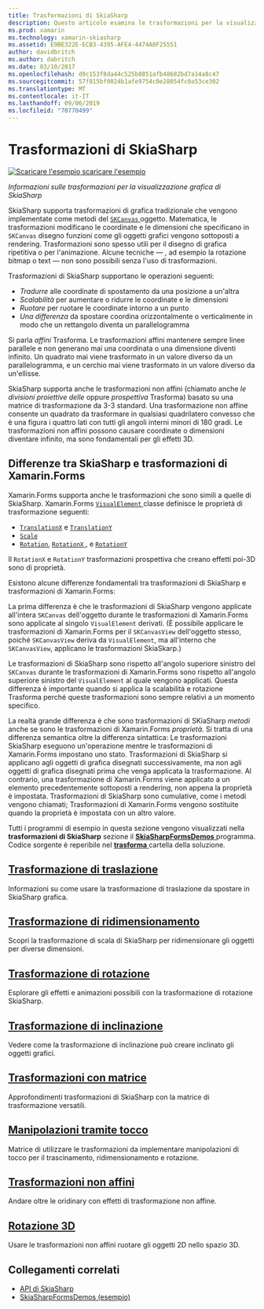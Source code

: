 ```yaml
---
title: Trasformazioni di SkiaSharp
description: Questo articolo esamina le trasformazioni per la visualizzazione grafica di SkiaSharp in applicazioni Xamarin.Forms e questo concetto è illustrato con esempio di codice.
ms.prod: xamarin
ms.technology: xamarin-skiasharp
ms.assetid: E9BE322E-ECB3-4395-AFE4-4474A0F25551
author: davidbritch
ms.author: dabritch
ms.date: 03/10/2017
ms.openlocfilehash: d9c153f8da44c525b8851afb48682bd7a14a8c47
ms.sourcegitcommit: 57f815bf0024b1afe9754c0e28054fc0a53ce302
ms.translationtype: MT
ms.contentlocale: it-IT
ms.lasthandoff: 09/06/2019
ms.locfileid: "70770499"
---
```

# <a name="skiasharp-transforms"></a>Trasformazioni di SkiaSharp

[![Scaricare l'esempio](~/media/shared/download.png) scaricare l'esempio](https://docs.microsoft.com/samples/xamarin/xamarin-forms-samples/skiasharpforms-demos)

_Informazioni sulle trasformazioni per la visualizzazione grafica di SkiaSharp_

SkiaSharp supporta trasformazioni di grafica tradizionale che vengono implementate come metodi del [ `SKCanvas` ](xref:SkiaSharp.SKCanvas) oggetto. Matematica, le trasformazioni modificano le coordinate e le dimensioni che specificano in `SKCanvas` disegno funzioni come gli oggetti grafici vengono sottoposti a rendering. Trasformazioni sono spesso utili per il disegno di grafica ripetitiva o per l'animazione. Alcune tecniche &mdash; , ad esempio la rotazione bitmap o text &mdash; non sono possibili senza l'uso di trasformazioni.

Trasformazioni di SkiaSharp supportano le operazioni seguenti:

- *Tradurre* alle coordinate di spostamento da una posizione a un'altra
- *Scalabilità* per aumentare o ridurre le coordinate e le dimensioni
- *Ruotare* per ruotare le coordinate intorno a un punto
- *Una differenza* da spostare coordina orizzontalmente o verticalmente in modo che un rettangolo diventa un parallelogramma

Si parla *affini* Trasforma. Le trasformazioni affini mantenere sempre linee parallele e non generano mai una coordinata o una dimensione diventi infinito. Un quadrato mai viene trasformato in un valore diverso da un parallelogramma, e un cerchio mai viene trasformato in un valore diverso da un'ellisse.

SkiaSharp supporta anche le trasformazioni non affini (chiamato anche *le divisioni proiettive delle* oppure *prospettiva* Trasforma) basato su una matrice di trasformazione da 3-3 standard. Una trasformazione non affine consente un quadrato da trasformare in qualsiasi quadrilatero convesso che è una figura i quattro lati con tutti gli angoli interni minori di 180 gradi. Le trasformazioni non affini possono causare coordinate o dimensioni diventare infinito, ma sono fondamentali per gli effetti 3D.

## <a name="differences-between-skiasharp-and-xamarinforms-transforms"></a>Differenze tra SkiaSharp e trasformazioni di Xamarin.Forms

Xamarin.Forms supporta anche le trasformazioni che sono simili a quelle di SkiaSharp. Xamarin.Forms [ `VisualElement` ](xref:Xamarin.Forms.VisualElement) classe definisce le proprietà di trasformazione seguenti:

- [`TranslationX`](xref:Xamarin.Forms.VisualElement.TranslationX) e [`TranslationY`](xref:Xamarin.Forms.VisualElement.TranslationY)
- [`Scale`](xref:Xamarin.Forms.VisualElement.Scale)
- [`Rotation`](xref:Xamarin.Forms.VisualElement.Rotation), [ `RotationX` ](xref:Xamarin.Forms.VisualElement.RotationX), e [`RotationY`](xref:Xamarin.Forms.VisualElement.RotationY)

Il `RotationX` e `RotationY` trasformazioni prospettiva che creano effetti poi-3D sono di proprietà.

Esistono alcune differenze fondamentali tra trasformazioni di SkiaSharp e trasformazioni di Xamarin.Forms:

La prima differenza è che le trasformazioni di SkiaSharp vengono applicate all'intera `SKCanvas` dell'oggetto durante le trasformazioni di Xamarin.Forms sono applicate al singolo `VisualElement` derivati. (È possibile applicare le trasformazioni di Xamarin.Forms per il `SKCanvasView` dell'oggetto stesso, poiché `SKCanvasView` deriva da `VisualElement`, ma all'interno che `SKCanvasView`, applicano le trasformazioni SkiaSkarp.)

Le trasformazioni di SkiaSharp sono rispetto all'angolo superiore sinistro del `SKCanvas` durante le trasformazioni di Xamarin.Forms sono rispetto all'angolo superiore sinistro del `VisualElement` al quale vengono applicati. Questa differenza è importante quando si applica la scalabilità e rotazione Trasforma perché queste trasformazioni sono sempre relativi a un momento specifico.

La realtà grande differenza è che sono trasformazioni di SKiaSharp *metodi* anche se sono le trasformazioni di Xamarin.Forms *proprietà*. Si tratta di una differenza semantica oltre la differenza sintattica: Le trasformazioni SkiaSharp eseguono un'operazione mentre le trasformazioni di Xamarin.Forms impostano uno stato. Trasformazioni di SkiaSharp si applicano agli oggetti di grafica disegnati successivamente, ma non agli oggetti di grafica disegnati prima che venga applicata la trasformazione. Al contrario, una trasformazione di Xamarin.Forms viene applicato a un elemento precedentemente sottoposti a rendering, non appena la proprietà è impostata. Trasformazioni di SkiaSharp sono cumulative, come i metodi vengono chiamati; Trasformazioni di Xamarin.Forms vengono sostituite quando la proprietà è impostata con un altro valore.

Tutti i programmi di esempio in questa sezione vengono visualizzati nella **trasformazioni di SkiaSharp** sezione il [ **SkiaSharpFormsDemos** ](https://docs.microsoft.com/samples/xamarin/xamarin-forms-samples/skiasharpforms-demos) programma. Codice sorgente è reperibile nel [ **trasforma** ](https://github.com/xamarin/xamarin-forms-samples/tree/master/SkiaSharpForms/Demos/Demos/SkiaSharpFormsDemos/Transforms) cartella della soluzione.

## <a name="the-translate-transformtranslatemd"></a>[Trasformazione di traslazione](translate.md)

Informazioni su come usare la trasformazione di traslazione da spostare in SkiaSharp grafica.

## <a name="the-scale-transformscalemd"></a>[Trasformazione di ridimensionamento](scale.md)

Scopri la trasformazione di scala di SkiaSharp per ridimensionare gli oggetti per diverse dimensioni.

## <a name="the-rotate-transformrotatemd"></a>[Trasformazione di rotazione](rotate.md)

Esplorare gli effetti e animazioni possibili con la trasformazione di rotazione SkiaSharp.

## <a name="the-skew-transformskewmd"></a>[Trasformazione di inclinazione](skew.md)

Vedere come la trasformazione di inclinazione può creare inclinato gli oggetti grafici.

## <a name="matrix-transformsmatrixmd"></a>[Trasformazioni con matrice](matrix.md)

Approfondimenti trasformazioni di SkiaSharp con la matrice di trasformazione versatili.

## <a name="touch-manipulationstouchmd"></a>[Manipolazioni tramite tocco](touch.md)

Matrice di utilizzare le trasformazioni da implementare manipolazioni di tocco per il trascinamento, ridimensionamento e rotazione.

## <a name="non-affine-transformsnon-affinemd"></a>[Trasformazioni non affini](non-affine.md)

Andare oltre le oridinary con effetti di trasformazione non affine.

## <a name="3d-rotation3d-rotationmd"></a>[Rotazione 3D](3d-rotation.md)

Usare le trasformazioni non affini ruotare gli oggetti 2D nello spazio 3D.

## <a name="related-links"></a>Collegamenti correlati

- [API di SkiaSharp](https://docs.microsoft.com/dotnet/api/skiasharp)
- [SkiaSharpFormsDemos (esempio)](https://docs.microsoft.com/samples/xamarin/xamarin-forms-samples/skiasharpforms-demos)

